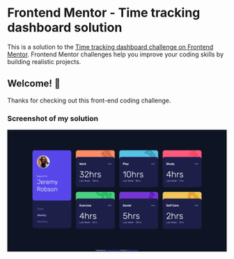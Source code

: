 # Frontend Mentor - Time tracking dashboard solution

This is a solution to the [Time tracking dashboard challenge on Frontend Mentor](https://www.frontendmentor.io/challenges/time-tracking-dashboard-UIQ7167Jw). Frontend Mentor challenges help you improve your coding skills by building realistic projects.

## Welcome! 👋

Thanks for checking out this front-end coding challenge.

### Screenshot of my solution

![](./bfmc-time-tracking-dashboard.png)
